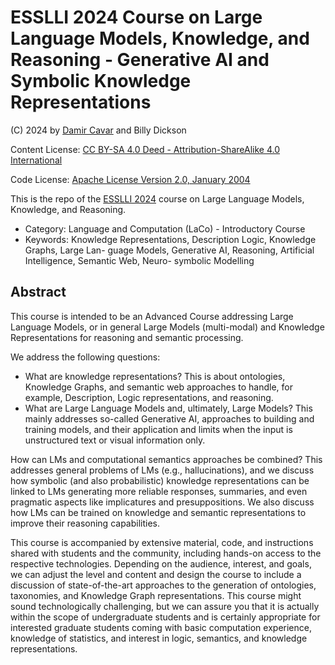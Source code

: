 # ESSLLI 2024 Course on Large Language Models, Knowledge, and Reasoning - Generative AI and Symbolic Knowledge Representations

(C) 2024 by [Damir Cavar] and Billy Dickson

Content License: [CC BY-SA 4.0 Deed - Attribution-ShareAlike 4.0 International](https://creativecommons.org/licenses/by-sa/4.0/)

Code License: [Apache License Version 2.0, January 2004](https://www.apache.org/licenses/LICENSE-2.0)


This is the repo of the [ESSLLI 2024] course on Large Language Models, Knowledge, and Reasoning.

- Category: Language and Computation (LaCo) - Introductory Course
- Keywords: Knowledge Representations, Description Logic, Knowledge Graphs, Large Lan-
guage Models, Generative AI, Reasoning, Artificial Intelligence, Semantic Web, Neuro-
symbolic Modelling

## Abstract

This course is intended to be an Advanced Course addressing Large Language Models, or in general Large Models (multi-modal) and Knowledge Representations for reasoning and semantic
processing.

We address the following questions:

- What are knowledge representations? This is about ontologies, Knowledge Graphs, and semantic web approaches to handle, for example, Description, Logic representations, and
reasoning.
- What are Large Language Models and, ultimately, Large Models? This mainly addresses so-called Generative AI, approaches to building and training models, and their application and limits when the input is unstructured text or visual information only.

How can LMs and computational semantics approaches be combined? This addresses general problems of LMs (e.g., hallucinations), and we discuss how symbolic (and also probabilistic) knowledge representations can be linked to LMs generating more reliable responses, summaries, and even pragmatic aspects like implicatures and presuppositions. We also discuss how LMs can be trained on knowledge and semantic representations to improve their reasoning capabilities.

This course is accompanied by extensive material, code, and instructions shared with students and the community, including hands-on access to the respective technologies. Depending on the audience, interest, and goals, we can adjust the level and content and design the course to include a discussion of state-of-the-art approaches to the generation of ontologies, taxonomies, and Knowledge Graph representations. This course might sound technologically challenging, but we can assure you that it is actually within the scope of undergraduate students and is certainly appropriate for interested graduate students coming with basic computation experience, knowledge of statistics, and interest in logic, semantics, and knowledge representations.



[Damir Cavar]: http://damir.cavar.me/ "Damir Cavar"
[ESSLLI 2024]: https://2024.esslli.eu/ "ESSLLI 2024"
